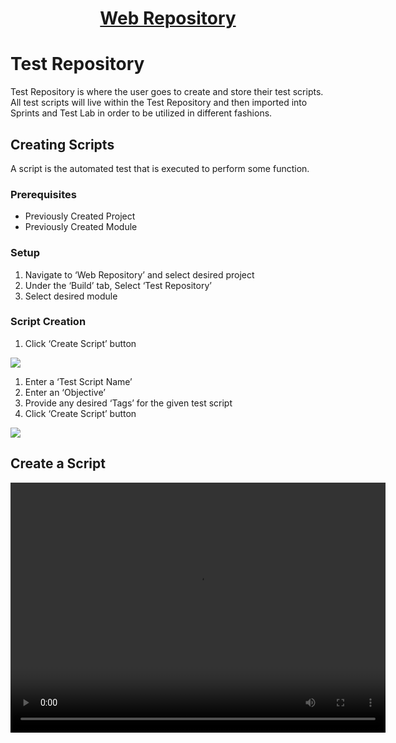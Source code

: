 <h1 style="text-align: center; text-decoration:underline; font-weight: bold;">Web Repository</h1>


# Test Repository
Test Repository is where the user goes to create and store their test scripts. All test scripts will live within the Test Repository and then imported into Sprints and Test Lab in order to be utilized in different fashions.

## Creating Scripts <!-- {docsify-ignore} --> 
A script is the automated test that is executed to perform some function.

### Prerequisites
- Previously Created Project
- Previously Created Module

### Setup
1. Navigate to ‘Web Repository’ and select desired project
1. Under the ‘Build’ tab, Select ‘Test Repository’
1. Select desired module

### Script Creation
1. Click ‘Create Script’ button 

<img src="https://dmdug58z0ycm2.cloudfront.net/production/pub-site/images/_webimages/Repo_Create_Script_1.png">

1. Enter a ‘Test Script Name’
1. Enter an ‘Objective’ 
1. Provide any desired ‘Tags’ for the given test script
1. Click ‘Create Script’ button

<img src="https://dmdug58z0ycm2.cloudfront.net/production/pub-site/images/_webimages/Repo_Create_Script_2.png">

## Create a Script

<video width="600px" height="400px" controls>
  <source src="https://dmdug58z0ycm2.cloudfront.net/production/pub-site/Web/Clip4-CreateScript.mp4" type="video/mp4">
</video>